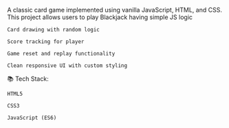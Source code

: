 A classic card game implemented using vanilla JavaScript, HTML, and CSS. This project allows users to play Blackjack having simple JS logic

    Card drawing with random logic

    Score tracking for player

    Game reset and replay functionality

    Clean responsive UI with custom styling

📚 Tech Stack:

    HTML5

    CSS3

    JavaScript (ES6)
